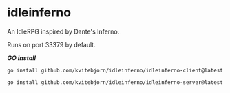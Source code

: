 # idleinferno

An IdleRPG inspired by Dante's Inferno.

Runs on port 33379 by default.

**_GO install_**
```
go install github.com/kvitebjorn/idleinferno/idleinferno-client@latest
```
```
go install github.com/kvitebjorn/idleinferno/idleinferno-server@latest
```
